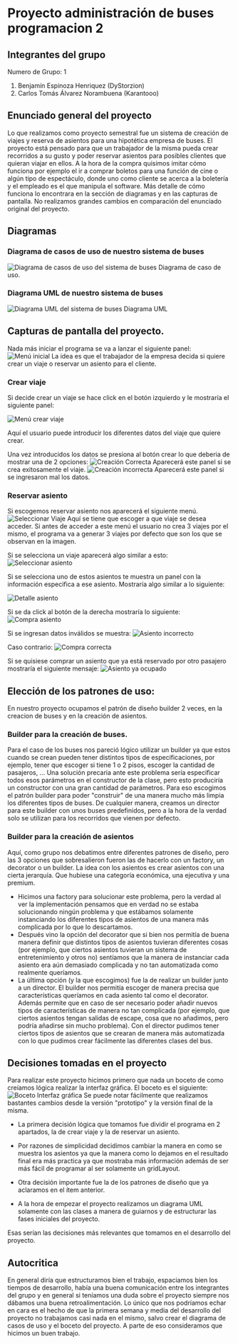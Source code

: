 # Proyecto administración de buses programacion 2
## Integrantes del grupo
Numero de Grupo: 1
1. Benjamín Espinoza Henriquez (DyStorzion)
2. Carlos Tomás Álvarez Norambuena (Karantooo)
## Enunciado general del proyecto
Lo que realizamos como proyecto semestral fue un sistema de creación de viajes y reserva de asientos para una hipotética empresa de buses. El proyecto está pensado para que un trabajador de la misma pueda crear recorridos a su gusto y poder reservar asientos para posibles clientes que quieran viajar en ellos. A la hora de la compra quisimos imitar cómo funciona por ejemplo el ir a comprar boletos para una función de cine o algún tipo de espectáculo, donde uno como cliente se acerca a la boletería y el empleado es el que manipula el software. Más detalle de cómo funciona lo encontrara en la sección de diagramas y en las capturas de pantalla. No realizamos grandes cambios en comparación del enunciado original del proyecto.

## Diagramas
### Diagrama de casos de uso de nuestro sistema de buses
![Diagrama de casos de uso del sistema de buses](diagramaDeUsoProyectoFinal.png)
Diagrama de caso de uso.

### Diagrama UML de nuestro sistema de buses
![Diagrama UML del sistema de buses](UMLProyectoFinal.png)
Diagrama UML

## Capturas de pantalla del proyecto.

Nada más iniciar el programa se va a lanzar el siguiente panel:
![Menú inicial](capturasDePantalla/capturaMenuInicial.png)
La idea es que el trabajador de la empresa decida si quiere crear un viaje o reservar un asiento para el cliente. 

### Crear viaje
Si decide crear un viaje se hace click en el botón izquierdo y le mostraría el siguiente panel:

![Menú crear viaje](capturasDePantalla/capturaMenuCrearViaje.png)

Aquí el usuario puede introducir los diferentes datos del viaje que quiere crear.

Una vez introducidos los datos se presiona al botón crear lo que deberia de mostrar una de 2 opciones:
![Creación Correcta](capturasDePantalla/capturaCreacionCorrecta.png)
Aparecerá este panel si se crea exitosamente el viaje.
![Creación incorrecta](capturasDePantalla/capturaDatosIncorrectos(CrearViaje).png)
Aparecerá este panel si se ingresaron mal los datos.

### Reservar asiento
Si escogemos reservar asiento nos aparecerá el siguiente menú.
![Seleccionar Viaje](capturasDePantalla/capturaMenuSeleccionarViaje.png)
Aquí se tiene que escoger a que viaje se desea acceder. Si antes de acceder a este menú el usuario no crea 3 viajes por el mismo, el programa va a generar 3 viajes por defecto que son los que se observan en la imagen.

Si se selecciona un viaje aparecerá algo similar a esto:
![Seleccionar asiento](capturasDePantalla/capturaMenuSeleccionarAsiento.png)

Si se selecciona uno de estos asientos te muestra un panel con la información especifica a ese asiento. Mostraría algo similar a lo siguiente:

![Detalle asiento](capturasDePantalla/capturaMenuDetallesAsiento.png)

Si se da click al botón de la derecha mostraría lo siguiente:
![Compra asiento](capturasDePantalla/capturaMenuCompraAsiento.png)

Si se ingresan datos inválidos se muestra:
![Asiento incorrecto](capturasDePantalla/capturaDatosIncorrectos(CompraAsiento).png)

Caso contrario:
![Compra correcta](capturasDePantalla/capturaCompraCorrecta.png)

Si se quisiese comprar un asiento que ya está reservado por otro pasajero mostraría el siguiente mensaje:
![Asiento ya ocupado](capturasDePantalla/capturaMensajeAsientoYaComprado.png)

## Elección de los patrones de uso:
En nuestro proyecto ocupamos el patrón de diseño builder 2 veces, en la creacion de buses y en la creación de asientos.
### Builder para la creación de buses.
 Para el caso de los buses nos pareció lógico utilizar un builder ya que estos cuando se crean pueden tener distintos tipos de especificaciones, por ejemplo, tener que escoger si tiene 1 o 2 pisos, escoger la cantidad de pasajeros, ... Una solución precaria ante este problema sería especificar todos esos parámetros en el constructor de la clase, pero esto produciría un constructor con una gran cantidad de parámetros. Para eso escogimos el patrón builder para poder "construir" de una manera mucho más limpia los diferentes tipos de buses. De cualquier manera, creamos un director para este builder con unos buses predefinidos, pero a la hora de la verdad solo se utilizan para los recorridos que vienen por defecto.

 ### Builder para la creación de asientos 
 Aquí, como grupo nos debatimos entre diferentes patrones de diseño, pero las 3 opciones que sobresalieron fueron las de hacerlo con un factory, un decorator o un builder. La idea con los asientos es crear asientos con una cierta jerarquía. Que hubiese una categoría económica, una ejecutiva y una premium. 
 - Hicimos una factory para solucionar este problema, pero la verdad al ver la implementación pensamos que en verdad no se estaba solucionando ningún problema y que estábamos solamente instanciando los diferentes tipos de asientos de una manera más complicada por lo que lo descartamos.
 - Después vino la opción del decorator que si bien nos permitía de buena manera definir que distintos tipos de asientos tuvieran diferentes cosas (por ejemplo, que ciertos asientos tuvieran un sistema de entretenimiento y otros no) sentíamos que la manera de instanciar cada asiento era aún demasiado complicada y no tan automatizada como realmente queríamos.
 - La última opción (y la que escogimos) fue la de realizar un builder junto a un director. El builder nos permitía escoger de manera precisa que características queríamos en cada asiento tal como el decorator. Además permite que en caso de ser necesario poder añadir nuevos tipos de características de manera no tan complicada (por ejemplo, que ciertos asientos tengan salidas de escape, cosa que no añadimos, pero podría añadirse sin mucho problema). Con el director pudimos tener ciertos tipos de asientos que se crearan de manera más automatizada con lo que pudimos crear fácilmente las diferentes clases del bus.

## Decisiones tomadas en el proyecto
Para realizar este proyecto hicimos primero que nada un boceto de como creíamos lógica realizar la interfaz gráfica. El boceto es el siguiente:
![Boceto Interfaz gráfica](bocetoInterfazGrafica.png)
Se puede notar fácilmente que realizamos bastantes cambios desde la versión "prototipo" y la versión final de la misma. 

- La primera decisión lógica que tomamos fue dividir el programa en 2 apartados, la de crear viaje y la de reservar un asiento.

- Por razones de simplicidad decidimos cambiar la manera en como se muestra los asientos ya que la manera como lo dejamos en el resultado final era más practica ya que mostraba más información además de ser más fácil de programar al ser solamente un gridLayout.
- Otra decisión importante fue la de los patrones de diseño que ya aclaramos en el ítem anterior.
- A la hora de empezar el proyecto realizamos un diagrama UML solamente con las clases a manera de guiarnos y de estructurar las fases iniciales del proyecto. 

Esas serían las decisiones más relevantes que tomamos en el desarrollo del proyecto. 

## Autocritica
En general diría que estructuramos bien el trabajo, espaciamos bien los tiempos de desarrollo, había una buena comunicación entre los integrantes del grupo y en general si teníamos una duda sobre el proyecto siempre nos dábamos una buena retroalimentación. Lo único que nos podríamos echar en cara es el hecho de que la primera semana y media del desarrollo del proyecto no trabajamos casi nada en el mismo, salvo crear el diagrama de casos de uso y el boceto del proyecto. A parte de eso consideramos que hicimos un buen trabajo. 


